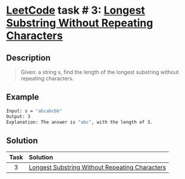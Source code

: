 # [LeetCode][leetcode] task # 3: [Longest Substring Without Repeating Characters][task]

Description
-----------

> Given: a string s, find the length of the longest substring
>        without repeating characters.

Example
-------

```sh
Input: s = "abcabcbb"
Output: 3
Explanation: The answer is "abc", with the length of 3.
```

Solution
--------

| Task | Solution                                                   |
|:----:|:-----------------------------------------------------------|
|  3   | [Longest Substring Without Repeating Characters][solution] |


[leetcode]: <http://leetcode.com/>
[task]: <https://leetcode.com/problems/longest-substring-without-repeating-characters/>
[solution]: <https://github.com/wellaxis/praxis-leetcode/blob/main/src/main/java/com/witalis/praxis/leetcode/task/h1/p3/option/Practice.java>
